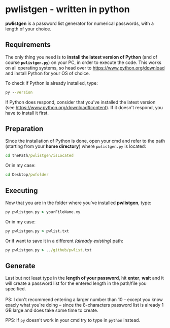 # pwlistgen - written in python
**pwlistgen** is a password list generator for numerical passwords, with a length of your choice.
## Requirements
The only thing you need is to **install the latest version of Python** (and of course **`pwlistgen.py`**) on your PC, in order to execute the code. This works on all operating systems, so head over to https://www.python.org/download and install Python for your OS of choice.

To check if Python is already installed, type:
```cmd
py --version
```
If Python does respond, consider that you've installed the latest version (see https://www.python.org/download#content). If it doesn't respond, you have to install it first.
## Preparation
Since the installation of Python is done, open your cmd and refer to the path (starting from your **home directory**) where `pwlistgen.py` is located:
```cmd
cd thePath/pwlistgen/isLocated
```
Or in my case:
```cmd
cd Desktop/pwfolder
```
## Executing
Now that you are in the folder where you've installed **pwlistgen**, type:
```cmd
py pwlistgen.py > yourFileName.xy
```
Or in my case:
```cmd
py pwlistgen.py > pwlist.txt
```
Or if want to save it in a different *(already existing)* path:
```cmd
py pwlistgen.py > ../github/pwlist.txt
```
## Generate
Last but not least type in the **length of your password**, hit **enter**, **wait** and it will create a password list for the entered length in the path/file you specified.\
\
PS: I don't recommend entering a larger number than 10 – except you know exacly what you're doing – since the 8-characters password list is already 1 GB large and does take some time to create.

PPS: If `py` doesn't work in your cmd try to type in `python` instead.
